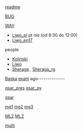 [readme](https://github.com/agamat/agamat.github.io/edit/master/README.md)


[BUG](https://katalog-bug.ug.edu.pl/discovery/search?query=any,contains,UNRES&tab=Everything&search_scope=MyInst_and_CI&vid=48FAR_UGD:48UGD&facet=location_code,include,8343%E2%80%9341448891340008343%E2%80%9390028&offset=0)

[WAY](https://github.com/agamat/way/)  
- [Liwo_pl](https://youtu.be/9MR7xAUzQgA?t=30)  pt nie (od 8:30 do 12:00)
- [Liwo_en17](https://youtu.be/Fdnn-y16068?t=1)

people
- [Kolinski](https://scholar.google.ae/citations?user=N3LYajoAAAAJ&hl=it)
- [Liwo](https://scholar.google.pl/citations?hl=en&user=BmvoJrMAAAAJ&view_op=list_works&sortby=pubdate)
- [Sheraga](https://www.annualreviews.org/docserver/fulltext/biophys/40/1/annurev-biophys-042910-155334.pdf?expires=1756974244&id=id&accname=guest&checksum=5341BEC232793A05AD98584D46D2E5E2) , [Sheraga_rg](https://www.researchgate.net/scientific-contributions/Harold-A-Scheraga-39856736)

<!-- 
[43](https://github.com/agamat/43) 

-->



[Baska](https://youtu.be/qKrTaNHGiKU?t=68) [exam](https://youtu.be/MmtbHRsySZg?t=45) ago--------------


[qsar_pres](https://docs.google.com/presentation/d/1JPs78G7_0VDCpoK7XuSAQvZTnodW2NR5_YmZE83cFaY/edit?usp=sharing)
[qsar_py](https://drive.google.com/file/d/1JIpQODD9TyBzHp6J1b91J7HBsvhjnXqf/view?usp=sharing)

[qsar](https://github.com/agamat/qsar_dch)


[mg1](https://docs.google.com/presentation/d/16SOQc-XhzFw5F2Yt_NGD9b1EUtvsBxOO37q4g5k7kak/edit?usp=sharing)
[mg2](https://docs.google.com/presentation/d/17tHPZMO3ifiHgIFUx_Xp4Da5V5DPMq7BR7ASNB-of9g/edit?usp=sharing)
[mg3](https://docs.google.com/presentation/d/1NFaneBN0-V6HP16aCKHp70-hUWEtYqZoZ_PJiPlLutk/edit?usp=sharing)

[ML2](https://drive.google.com/drive/u/1/folders/1d4ewJ0nWw8xWtOM_R3qInTxSIN_fxXo-)
[ML2](https://github.com/agamat/ML_lab)


[multi](https://github.com/agamat/multitorsion/) 
